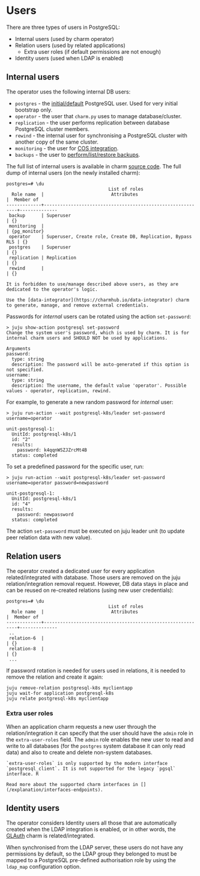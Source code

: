 # Users

There are three types of users in PostgreSQL:

* Internal users (used by charm operator)
* Relation users (used by related applications)
  * Extra user roles (if default permissions are not enough)
* Identity users (used when LDAP is enabled)

## Internal users

The operator uses the following internal DB users:

* `postgres` - the [initial/default](/how-to/manage-passwords) PostgreSQL user. Used for very initial bootstrap only.
* `operator` - the user that `charm.py` uses to manage database/cluster.
* `replication` - the user performs replication between database PostgreSQL cluster members.
* `rewind` - the internal user for synchronising a PostgreSQL cluster with another copy of the same cluster.
* `monitoring` - the user for [COS integration](/how-to/monitoring-cos/index).
* `backups` - the user to [perform/list/restore backups](/how-to/back-up-and-restore/create-a-backup).

The full list of internal users is available in charm [source code](https://github.com/canonical/postgresql-operator/blob/main/src/constants.py). The full dump of internal users (on the newly installed charm):

```text
postgres=# \du
                                      List of roles
  Role name  |                         Attributes                         |  Member of   
-------------+------------------------------------------------------------+--------------
 backup      | Superuser                                                  | {}
 monitoring  |                                                            | {pg_monitor}
 operator    | Superuser, Create role, Create DB, Replication, Bypass RLS | {}
 postgres    | Superuser                                                  | {}
 replication | Replication                                                | {}
 rewind      |                                                            | {}
```

```{note}
It is forbidden to use/manage described above users, as they are dedicated to the operator's logic.

Use the [data-integrator](https://charmhub.io/data-integrator) charm to generate, manage, and remove external credentials.
```

Passwords for *internal* users can be rotated using the action `set-password`:

```text
> juju show-action postgresql set-password
Change the system user's password, which is used by charm. It is for internal charm users and SHOULD NOT be used by applications.

Arguments
password:
  type: string
  description: The password will be auto-generated if this option is not specified.
username:
  type: string
  description: The username, the default value 'operator'. Possible values - operator, replication, rewind.
```

For example, to generate a new random password for *internal* user:

```text
> juju run-action --wait postgresql-k8s/leader set-password username=operator

unit-postgresql-1:
  UnitId: postgresql-k8s/1
  id: "2"
  results:
    password: k4qqnWSZJZrcMt4B
  status: completed
```

To set a predefined password for the specific user, run:

```text
> juju run-action --wait postgresql-k8s/leader set-password username=operator password=newpassword

unit-postgresql-1:
  UnitId: postgresql-k8s/1
  id: "4"
  results:
    password: newpassword
  status: completed
```

The action `set-password` must be executed on juju leader unit (to update peer relation data with new value).

## Relation users

The operator created a dedicated user for every application related/integrated with database. Those users are removed on the juju relation/integration removal request. However, DB data stays in place and can be reused on re-created relations (using new user credentials):

```text
postgres=# \du
                                      List of roles
  Role name  |                         Attributes                         |  Member of   
-------------+------------------------------------------------------------+--------------
 ..
 relation-6  |                                                            | {}
 relation-8  |                                                            | {}
 ...
```

If password rotation is needed for users used in relations, it is needed to remove the relation and create it again:
```text
juju remove-relation postgresql-k8s myclientapp
juju wait-for application postgresql-k8s
juju relate postgresql-k8s myclientapp
```

### Extra user roles

When an application charm requests a new user through the relation/integration it can specify that the user should have the `admin` role in the `extra-user-roles` field. The `admin` role enables the new user to read and write to all databases (for the `postgres` system database it can only read data) and also to create and delete non-system databases.

```{note}
`extra-user-roles` is only supported by the modern interface `postgresql_client`. It is not supported for the legacy `pgsql` interface. R

Read more about the supported charm interfaces in [](/explanation/interfaces-endpoints).
```

## Identity users

The operator considers Identity users all those that are automatically created when the LDAP integration is enabled, or in other words, the [GLAuth](https://charmhub.io/glauth-k8s) charm is related/integrated.

When synchronised from the LDAP server, these users do not have any permissions by default, so the LDAP group they belonged to must be mapped to a PostgreSQL pre-defined authorisation role by using the `ldap_map` configuration option.

